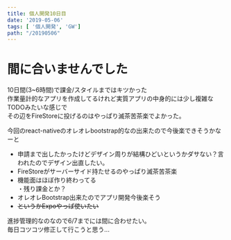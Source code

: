 ```yaml
---
title: 個人開発10日目
date: '2019-05-06'
tags: [ '個人開発', 'GW']
path: "/20190506"
---
```



# 間に合いませんでした

10日間(3~6時間)で課金/スタイルまではキツかった  
作業量計的なアプリを作成してるけれど実質アプリの中身的には少し複雑なTODOみたいな感じで  
その辺をFireStoreに投げるのはやっぱり滅茶苦茶楽でよかった。

今回のreact-nativeのオレオレbootstrap的なの出来たので今後楽できそうかなーと


- 申請まで出したかったけどデザイン周りが結構ひどいというかダサない？言われたのでデザイン出直したい。
- FireStoreがサーバーサイド持たせるのやっぱり滅茶苦茶楽
- 機能面はほぼ作り終わってる  
  ・残り課金とか？
- オレオレBootstrap出来たのでアプリ開発今後楽そう
- ~~というかExpoやっぱ使いたい~~

進捗管理的なのなので6/7までには間に合わせたい。  
毎日コツコツ修正して行こうと思う...